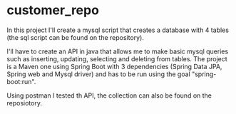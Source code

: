 # customer_repo

In this project I'll create a mysql script that creates a database with 4 tables (the sql script can be found on the repository). 

I'll have to create an API in java that allows me to make basic mysql queries such as inserting, updating, selecting and deleting from tables.
The project is a Maven one using Spring Boot with 3 dependencies (Spring Data JPA, Spring web and Mysql driver) and has to be run using the goal "spring-boot:run".

Using postman I tested th API, the collection can also be found on the reposiotory.
